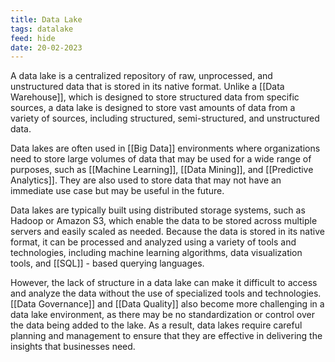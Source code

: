 ```yaml
---
title: Data Lake
tags: datalake
feed: hide
date: 20-02-2023
---
```

A data lake is a centralized repository of raw, unprocessed, and unstructured data that is stored in its native format. Unlike a [[Data Warehouse]], which is designed to store structured data from specific sources, a data lake is designed to store vast amounts of data from a variety of sources, including structured, semi-structured, and unstructured data.

Data lakes are often used in [[Big Data]] environments where organizations need to store large volumes of data that may be used for a wide range of purposes, such as [[Machine Learning]], [[Data Mining]], and [[Predictive Analytics]]. They are also used to store data that may not have an immediate use case but may be useful in the future.

Data lakes are typically built using distributed storage systems, such as Hadoop or Amazon S3, which enable the data to be stored across multiple servers and easily scaled as needed. Because the data is stored in its native format, it can be processed and analyzed using a variety of tools and technologies, including machine learning algorithms, data visualization tools, and [[SQL]] - based querying languages.

However, the lack of structure in a data lake can make it difficult to access and analyze the data without the use of specialized tools and technologies. [[Data Governance]] and [[Data Quality]] also become more challenging in a data lake environment, as there may be no standardization or control over the data being added to the lake. As a result, data lakes require careful planning and management to ensure that they are effective in delivering the insights that businesses need.